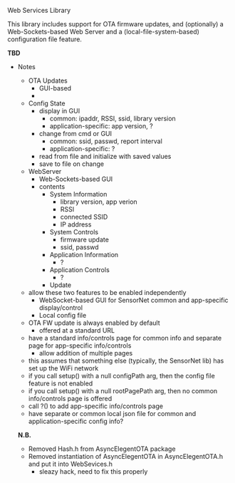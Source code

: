 Web Services Library

This library includes support for OTA firmware updates, and (optionally) a
Web-Sockets-based Web Server and a (local-file-system-based) configuration
file feature.

**TBD**

* Notes
  - OTA Updates
    * GUI-based
    * 
  - Config State
    * display in GUI
      - common: ipaddr, RSSI, ssid, library version
      - application-specific: app version, ?
    * change from cmd or GUI
      - common: ssid, passwd, report interval
      - application-specific: ?
    * read from file and initialize with saved values
    * save to file on change
  - WebServer
    * Web-Sockets-based GUI
    * contents
      - System Information
        * library version, app verion
        * RSSI
        * connected SSID
        * IP address
      - System Controls
        * firmware update
        * ssid, passwd
      - Application Information
        * ?
      - Application Controls
        * ?
      - Update
  - allow these two features to be enabled independently
    * WebSocket-based GUI for SensorNet common and app-specific display/control
    * Local config file
  - OTA FW update is always enabled by default
    * offered at a standard URL
  - have a standard info/controls page for common info and separate page for app-specific info/controls
    * allow addition of multiple pages
  - this assumes that something else (typically, the SensorNet lib) has set up the WiFi network
  - if you call setup() with a null configPath arg, then the config file feature is not enabled
  - if you call setup() with a null rootPagePath arg, then no common info/controls page is offered
  - call ?() to add app-specific info/controls page
  - have separate or common local json file for common and application-specific config info?
  

  **N.B.**

  * Removed Hash.h from AsyncElegentOTA package
  * Removed instantiation of AsyncElegentOTA in AsyncElegentOTA.h and put it into WebSevices.h
    - sleazy hack, need to fix this properly
  